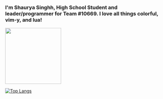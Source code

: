 ### I'm Shaurya Singhh, High School Student and leader/programmer for Team #10669. I love all things colorful, vim-y, and lua!

<img height="180em" src="https://github-readme-stats.vercel.app/api?username=shaunsingh&show_icons=true&hide_border=true&&count_private=true&include_all_commits=true" /> 

[![Top Langs](https://github-readme-stats.vercel.app/api/top-langs/?username=shaunsingh)](https://github.com/anuraghazra/github-readme-stats)
